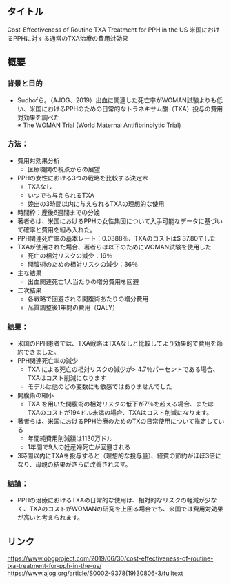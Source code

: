 ## タイトル
Cost-Effectiveness of Routine TXA Treatment for PPH in the US
米国におけるPPHに対する通常のTXA治療の費用対効果

## 概要
### 背景と目的
* Sudhofら。（AJOG、2019）出血に関連した死亡率がWOMAN試験よりも低い、米国におけるPPHのための日常的なトラネキサム酸（TXA）投与の費用対効果を調べた  
※ The WOMAN Trial (World Maternal Antifibrinolytic Trial)
### 方法：
* 費用対効果分析
  * 医療機関の視点からの展望
* PPHの女性における3つの戦略を比較する決定木
  * TXAなし
  * いつでも与えられるTXA
  * 娩出の3時間以内に与えられるTXAの理想的な使用
* 時間枠：産後6週間までの分娩
* 著者らは、米国におけるPPHの女性集団について入手可能なデータに基づいて確率と費用を組み入れた。
* PPH関連死亡率の基本レート：0.0388％、TXAのコストは$ 37.80でした
* TXAが使用された場合、著者らは以下のためにWOMAN試験を使用した
  * 死亡の相対リスクの減少：19％
  * 開腹術のための相対リスクの減少：36％
* 主な結果
  * 出血関連死亡1人当たりの増分費用を回避
* 二次結果
  * 各戦略で回避される開腹術あたりの増分費用
  * 品質調整後1年間の費用（QALY）
### 結果：
* 米国のPPH患者では、TXA戦略はTXAなしと比較してより効果的で費用を節約できました。
* PPH関連死亡率の減少
  * TXA による死亡の相対リスクの減少が> 4.7％パーセントである場合、TXAはコスト削減になります
  * モデルは他のどの変数にも敏感ではありませんでした
* 開腹術の縮小
  * TXA を用いた開腹術の相対リスクの低下が7％を超える場合、または TXAのコストが194ドル未満の場合、TXAはコスト削減になります。
* 著者らは、米国におけるPPH治療のためのTXの日常使用について推定している
  * 年間純費用削減額は1130万ドル
  * 1年間で9人の妊産婦死亡が回避される
* 3時間以内にTXAを投与すると（理想的な投与量）、経費の節約がほぼ3倍になり、母親の結果がさらに改善されます。
### 結論：
* PPHの治療におけるTXAの日常的な使用は、相対的なリスクの軽減が少なく、TXAのコストがWOMANの研究を上回る場合でも、米国では費用対効果が高いと考えられます。

## リンク
https://www.obgproject.com/2019/06/30/cost-effectiveness-of-routine-txa-treatment-for-pph-in-the-us/  
https://www.ajog.org/article/S0002-9378(19)30806-3/fulltext

